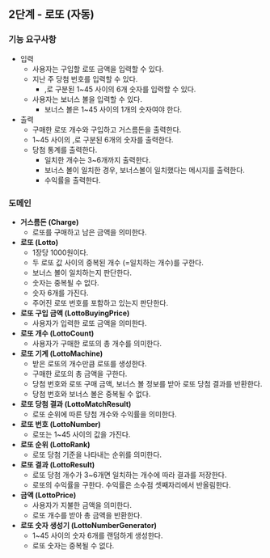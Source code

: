 ## 2단계 - 로또 (자동)

### 기능 요구사항
- 입력
  - 사용자는 구입할 로또 금액을 입력할 수 있다.
  - 지난 주 당첨 번호를 입력할 수 있다.
    - ,로 구분된 1~45 사이의 6개 숫자를 입력할 수 있다.
  - 사용자는 보너스 볼을 입력할 수 있다.
    - 보너스 볼은 1~45 사이의 1개의 숫자여야 한다.
- 출력
  - 구매한 로또 개수와 구입하고 거스름돈을 출력한다.
  - 1~45 사이의 ,로 구분된 6개의 숫자를 출력한다.
  - 당첨 통계를 출력한다.
    - 일치한 개수는 3~6개까지 출력한다.
    - 보너스 볼이 일치한 경우, 보너스볼이 일치했다는 메시지를 출력한다.
    - 수익률을 출력한다.

### 도메인
- **거스름돈 (Charge)**
  - 로또를 구매하고 남은 금액을 의미한다.
- **로또 (Lotto)**
  - 1장당 1000원이다.
  - 두 로또 값 사이의 중복된 개수 (=일치하는 개수)를 구한다.
  - 보너스 볼이 일치하는지 판단한다.
  - 숫자는 중복될 수 없다.
  - 숫자 6개를 가진다.
  - 주어진 로또 번호를 포함하고 있는지 판단한다.
- **로또 구입 금액 (LottoBuyingPrice)**
  - 사용자가 입력한 로또 금액을 의미한다.
- **로또 개수 (LottoCount)**
  - 사용자가 구매한 로또의 총 개수를 의미한다.
- **로또 기계 (LottoMachine)**
  - 받은 로또의 개수만큼 로또를 생성한다.
  - 구매한 로또의 총 금액을 구한다. 
  - 당첨 번호와 로또 구매 금액, 보너스 볼 정보를 받아 로또 당첨 결과를 반환한다.
  - 당첨 번호와 보너스 볼은 중복될 수 없다.
- **로또 당첨 결과 (LottoMatchResult)**
  - 로또 순위에 따른 당첨 개수와 수익률을 의미한다.
- **로또 번호 (LottoNumber)**
  - 로또는 1~45 사이의 값을 가진다.
- **로또 순위 (LottoRank)**
  - 로또 당첨 기준을 나타내는 순위를 의미한다.
- **로또 결과 (LottoResult)**
  - 로또 당첨 개수가 3~6개면 일치하는 개수에 따라 결과를 저장한다.
  - 로또의 수익률을 구한다. 수익률은 소수점 셋째자리에서 반올림한다.
- **금액 (LottoPrice)**
  - 사용자가 지불한 금액을 의미한다.
  - 로또 개수를 받아 총 금액을 반환한다.
- **로또 숫자 생성기 (LottoNumberGenerator)**
  - 1~45 사이의 숫자 6개를 랜덤하게 생성한다.
  - 로또 숫자는 중복될 수 없다.

